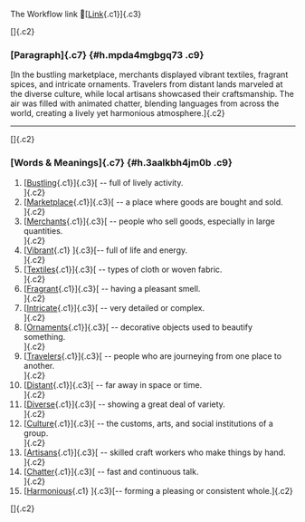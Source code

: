 The Workflow link
👏[[Link](https://www.google.com/url?q=http://www.google.com&sa=D&source=editors&ust=1757849874795559&usg=AOvVaw0N_aefo8U5KN1iR45zmty2){.c1}]{.c3}

[]{.c2}

### [Paragraph]{.c7} {#h.mpda4mgbgq73 .c9}

[In the bustling marketplace, merchants displayed vibrant textiles,
fragrant spices, and intricate ornaments. Travelers from distant lands
marveled at the diverse culture, while local artisans showcased their
craftsmanship. The air was filled with animated chatter, blending
languages from across the world, creating a lively yet harmonious
atmosphere.]{.c2}

------------------------------------------------------------------------

[]{.c2}

### [Words & Meanings]{.c7} {#h.3aalkbh4jm0b .c9}

1.  [[Bustling](https://www.google.com/url?q=http://www.google.com&sa=D&source=editors&ust=1757849874797008&usg=AOvVaw3sJfAGjPE5X0wszxAvCS0I){.c1}]{.c3}[ --
    full of lively activity.\
    ]{.c2}
2.  [[Marketplace](https://www.google.com/url?q=http://www.google.com&sa=D&source=editors&ust=1757849874797251&usg=AOvVaw0_DmlxQ3QYcs-icL9_HLa5){.c1}]{.c3}[ --
    a place where goods are bought and sold.\
    ]{.c2}
3.  [[Merchants](https://www.google.com/url?q=http://www.google.com&sa=D&source=editors&ust=1757849874797589&usg=AOvVaw0SBZgVuMjQUMtdHwqVCfVS){.c1}]{.c3}[ --
    people who sell goods, especially in large quantities.\
    ]{.c2}
4.  [[Vibrant](https://www.google.com/url?q=http://www.google.com&sa=D&source=editors&ust=1757849874797962&usg=AOvVaw15vXGHO4MOvZOIjuBuZgpQ){.c1}
    ]{.c3}[-- full of life and energy.\
    ]{.c2}
5.  [[Textiles](https://www.google.com/url?q=http://www.google.com&sa=D&source=editors&ust=1757849874798251&usg=AOvVaw3ujdGG77oIA2yVXMTR1NvB){.c1}]{.c3}[ --
    types of cloth or woven fabric.\
    ]{.c2}
6.  [[Fragrant](https://www.google.com/url?q=http://www.google.com&sa=D&source=editors&ust=1757849874798592&usg=AOvVaw1lTKnM_Dd3o8DY23SZtfZz){.c1}]{.c3}[ --
    having a pleasant smell.\
    ]{.c2}
7.  [[Intricate](https://www.google.com/url?q=http://www.google.com&sa=D&source=editors&ust=1757849874798889&usg=AOvVaw2QpN4O9OBw799r66kDQber){.c1}]{.c3}[ --
    very detailed or complex.\
    ]{.c2}
8.  [[Ornaments](https://www.google.com/url?q=http://www.google.com&sa=D&source=editors&ust=1757849874799208&usg=AOvVaw0cl2Ph4WsK6vUOJTDTbRGL){.c1}]{.c3}[ --
    decorative objects used to beautify something.\
    ]{.c2}
9.  [[Travelers](https://www.google.com/url?q=http://www.google.com&sa=D&source=editors&ust=1757849874799562&usg=AOvVaw15i1MXvwA4WzVtq4kXaJwC){.c1}]{.c3}[ --
    people who are journeying from one place to another.\
    ]{.c2}
10. [[Distant](https://www.google.com/url?q=http://www.google.com&sa=D&source=editors&ust=1757849874799858&usg=AOvVaw13h-XdT20CIR4xw4M7QTwv){.c1}]{.c3}[ --
    far away in space or time.\
    ]{.c2}
11. [[Diverse](https://www.google.com/url?q=http://www.google.com&sa=D&source=editors&ust=1757849874800031&usg=AOvVaw2Uz1o6EIbdHhAhrPVkoAtc){.c1}]{.c3}[ --
    showing a great deal of variety.\
    ]{.c2}
12. [[Culture](https://www.google.com/url?q=http://www.google.com&sa=D&source=editors&ust=1757849874800211&usg=AOvVaw0DlH_Eozdjvx_s8iAiwDzu){.c1}]{.c3}[ --
    the customs, arts, and social institutions of a group.\
    ]{.c2}
13. [[Artisans](https://www.google.com/url?q=http://www.google.com&sa=D&source=editors&ust=1757849874800433&usg=AOvVaw0uUSbvbWPgg9mV6KvHOY8Z){.c1}]{.c3}[ --
    skilled craft workers who make things by hand.\
    ]{.c2}
14. [[Chatter](https://www.google.com/url?q=http://www.google.com&sa=D&source=editors&ust=1757849874800640&usg=AOvVaw0PhpeYpXqJ6zq-CIoB4GMA){.c1}]{.c3}[ --
    fast and continuous talk.\
    ]{.c2}
15. [[Harmonious](https://www.google.com/url?q=http://www.google.com&sa=D&source=editors&ust=1757849874800813&usg=AOvVaw2F-RE8QT7N4NTNC7LS52Yd){.c1}
    ]{.c3}[-- forming a pleasing or consistent whole.]{.c2}

[]{.c2}
